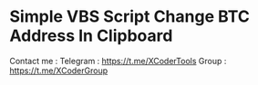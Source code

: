# Simple VBS Script Change BTC Address In Clipboard

Contact me :
Telegram : https://t.me/XCoderTools
Group : https://t.me/XCoderGroup
